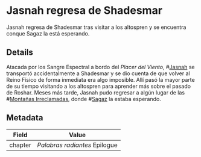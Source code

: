 # Jasnah regresa de Shadesmar
Jasnah regresa de Shadesmar tras visitar a los altospren y se encuentra conque Sagaz la está esperando.

## Details
Atacada por los Sangre Espectral a bordo del *Placer del Viento*, #[Jasnah](characters/jasnah) se transportó accidentalmente a Shadesmar y se dio cuenta de que volver al Reino Físico de forma inmediata era algo imposible. Allí pasó la mayor parte de su tiempo visitando a los altospren para aprender más sobre el pasado de Roshar. Meses más tarde, Jasnah pudo regresar a algún lugar de las #[Montañas Irreclamadas](locations/unclaimed-hills), donde #[Sagaz](characters/hoid) la estaba esperando.

## Metadata
| Field | Value |
| ----- | ----- |
| chapter | *Palabras radiantes* Epilogue |
